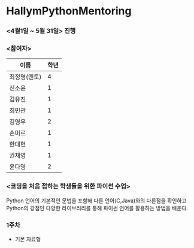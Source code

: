 # HallymPythonMentoring
### <4월1일 ~ 5월 31일> 진행  

### <참여자>
이름| 학년|
---|---|
최정명(멘토)|4|
진소윤|1
김유진|1
최민관|1
김영우|2
손미르|1
한대현|1
권채영|1
윤다영|2

### <코딩을 처음 접하는 학생들을 위한 파이썬 수업>
Python 언어의 기본적인 문법을 포함해 다른 언어(C,Java)와의 다른점을 확인하고 Python의 강점인 다양한 라이브러리를 통해 파이썬 언어를 활용하는 방법을 배운다.


### 1주차
- 기본 자료형


